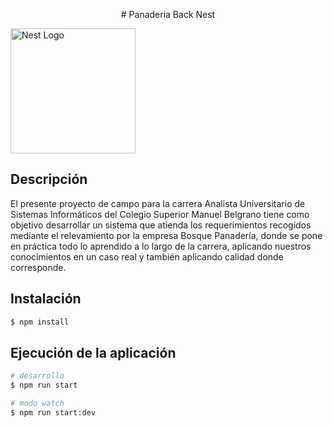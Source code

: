 <p align="center">
  # Panaderia Back Nest

  <a href="http://nestjs.com/" target="blank"><img src="https://nestjs.com/img/logo-small.svg" width="200" alt="Nest Logo" /></a>

  ## Descripción

  El presente proyecto de campo para la carrera Analista Universitario de Sistemas Informáticos del Colegio Superior Manuel Belgrano tiene como objetivo desarrollar un sistema que atienda los requerimientos recogidos mediante el relevamiento por la empresa Bosque Panadería, donde se pone en práctica todo lo aprendido a lo largo de la carrera, aplicando nuestros conocimientos en un caso real y también aplicando calidad donde corresponde.


  ## Instalación

  ```bash
  $ npm install
  ```

  ## Ejecución de la aplicación

  ```bash
  # desarrollo
  $ npm run start

  # modo watch
  $ npm run start:dev
  
  ```
